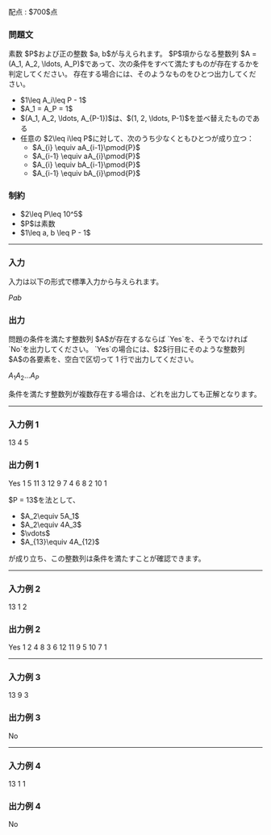 
<div>

<span>

<span>

<p>
配点 : $700$点
</p>

<div>

<section>

### **問題文**

<p>
素数 $P$および正の整数 $a, b$が与えられます。
$P$項からなる整数列 $A = (A_1, A_2, \ldots, A_P)$であって、次の条件をすべて満たすものが存在するかを判定してください。
存在する場合には、そのようなものをひとつ出力してください。
</p>

<ul>

<li>
$1\leq A_i\leq P - 1$
</li>

<li>
$A_1 = A_P = 1$
</li>

<li>
$(A_1, A_2, \ldots, A_{P-1})$は、$(1, 2, \ldots, P-1)$を並べ替えたものである
</li>

<li>
任意の $2\leq i\leq P$に対して、次のうち少なくともひとつが成り立つ：
<ul>

<li>
$A_{i} \equiv aA_{i-1}\pmod{P}$
</li>

<li>
$A_{i-1} \equiv aA_{i}\pmod{P}$
</li>

<li>
$A_{i} \equiv bA_{i-1}\pmod{P}$
</li>

<li>
$A_{i-1} \equiv bA_{i}\pmod{P}$
</li>

</ul>

</li>

</ul>

</section>

</div>

<div>

<section>

### **制約**

<ul>

<li>
$2\leq P\leq 10^5$
</li>

<li>
$P$は素数
</li>

<li>
$1\leq a, b \leq P - 1$
</li>

</ul>

</section>

</div>

---

<div>

<div>

<section>

### **入力**

<p>
入力は以下の形式で標準入力から与えられます。
</p>

<div>

$P$$a$$b$
</div>

</section>

</div>

<div>

<section>

### **出力**

<p>
問題の条件を満たす整数列 $A$が存在するならば `Yes`を、そうでなければ `No`を出力してください。
`Yes`の場合には、$2$行目にそのような整数列 $A$の各要素を、空白で区切って 1 行で出力してください。
</p>

<div>

$A_1$$A_2$$\ldots$$A_P$
</div>

<p>
条件を満たす整数列が複数存在する場合は、どれを出力しても正解となります。
</p>

</section>

</div>

</div>

---

<div>

<section>

### **入力例 1**

<div>

13 4 5

</div>

</section>

</div>

<div>

<section>

### **出力例 1**

<div>

Yes
1 5 11 3 12 9 7 4 6 8 2 10 1

</div>

<p>
$P = 13$を法として、
</p>

<ul>

<li>
$A_2\equiv 5A_1$
</li>

<li>
$A_2\equiv 4A_3$
</li>

<li>
$\vdots$
</li>

<li>
$A_{13}\equiv 4A_{12}$
</li>

</ul>

<p>
が成り立ち、この整数列は条件を満たすことが確認できます。
</p>

</section>

</div>

---

<div>

<section>

### **入力例 2**

<div>

13 1 2

</div>

</section>

</div>

<div>

<section>

### **出力例 2**

<div>

Yes
1 2 4 8 3 6 12 11 9 5 10 7 1

</div>

</section>

</div>

---

<div>

<section>

### **入力例 3**

<div>

13 9 3

</div>

</section>

</div>

<div>

<section>

### **出力例 3**

<div>

No

</div>

</section>

</div>

---

<div>

<section>

### **入力例 4**

<div>

13 1 1

</div>

</section>

</div>

<div>

<section>

### **出力例 4**

<div>

No

</div>

</section>

</div>

</span>

</span>

</div>
